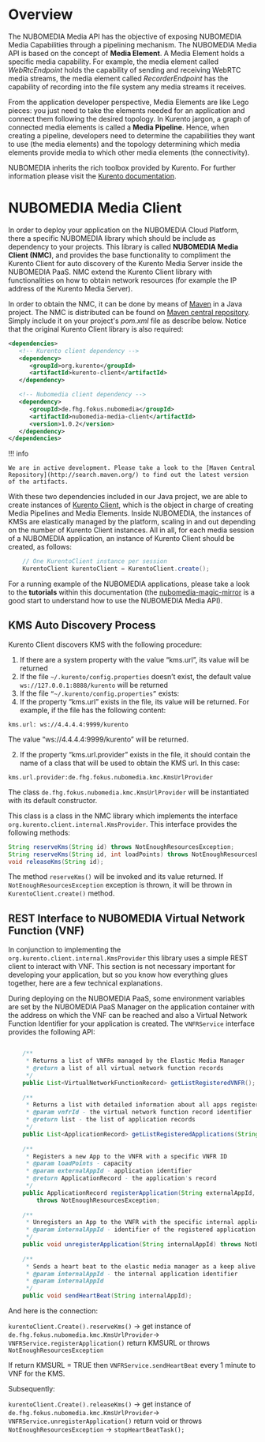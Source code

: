 # Overview

The NUBOMEDIA Media API has the objective of exposing NUBOMEDIA Media Capabilities through a pipelining mechanism. The NUBOMEDIA Media API is based on the concept of **Media Element**. A Media Element holds a specific media capability. For example, the media element called *WebRtcEndpoint* holds the capability of sending and receiving WebRTC media streams, the media element called *RecorderEndpoint* has the capability of recording into the file system any media streams it receives.

From the application developer perspective, Media Elements are like Lego pieces: you just need to take the elements needed for an application and connect them following the desired topology. In Kurento jargon, a graph of connected media elements is called a **Media Pipeline**. Hence, when creating a pipeline, developers need to determine the capabilities they want to use (the media elements) and the topology determining which media elements provide media to which other media elements (the connectivity).

NUBOMEDIA inherits the rich toolbox provided by Kurento. For further information please visit the [Kurento documentation](http://doc-kurento.readthedocs.org/en/stable/introducing_kurento.html).

# NUBOMEDIA Media Client

In order to deploy your application on the NUBOMEDIA Cloud Platform, there a specific NUBOMEDIA library which should be include as dependency to your projects. This library is called **NUBOMEDIA Media Client (NMC)**, and provides the base functionality to compliment the Kurento Client for auto discovery of the Kurento Media Server inside the NUBOMEDIA PaaS. NMC extend the Kurento Client library  with functionalities on how to obtain network resources (for example the IP address of the Kurento Media Server). 

In order to obtain the NMC, it can be done by means of [Maven](https://maven.apache.org/) in a Java project. The NMC is distributed can be found on [Maven central repository](http://search.maven.org/#search%7Cga%7C1%7Cde.fhg). Simply include it on your project's *pom.xml* file as describe below. Notice that the original Kurento Client library is also required:

```xml
<dependencies>
   <!-- Kurento client dependency -->
   <dependency>
      <groupId>org.kurento</groupId>
	  <artifactId>kurento-client</artifactId>
   </dependency>

   <!-- Nubomedia client dependency -->
   <dependency>
      <groupId>de.fhg.fokus.nubomedia</groupId>
      <artifactId>nubomedia-media-client</artifactId>
      <version>1.0.2</version>
   </dependency>
</dependencies>
```

!!! info

    We are in active development. Please take a look to the [Maven Central Repository](http://search.maven.org/) to find out the latest version of the artifacts.

With these two dependencies included in our Java project, we are able to create instances of [Kurento Client](http://doc-kurento.readthedocs.org/en/stable/introducing_kurento.html#kurento-api-clients-and-protocol), which is the object in charge of creating Media Pipelines and Media Elements. Inside NUBOMEDIA, the instances of KMSs are elastically managed by the platform, scaling in and out depending on the number of Kurento Client instances. All in all, for each media session of a NUBOMEDIA application, an instance of Kurento Client should be created, as follows:

```java
    // One KurentoClient instance per session
    KurentoClient kurentoClient = KurentoClient.create();
```
For a running example of the NUBOMEDIA applications, please take a look to the **tutorials** within this documentation (the [nubomedia-magic-mirror](../tutorial/nubomedia-magic-mirror.md) is a good start to understand how to use the NUBOMEDIA Media API).

## KMS Auto Discovery Process

Kurento Client discovers KMS with the following procedure:

1. If there are a system property with the value “kms.url”, its value will be returned
1. If the file ```~/.kurento/config.properties``` doesn’t exist, the default value ```ws://127.0.0.1:8888/kurento``` will be returned
1. If the file ```“~/.kurento/config.properties”``` exists:
  1. If the property “kms.url” exists in the file, its value will be returned. For example, if the file has the following content:
  ```
  kms.url: ws://4.4.4.4:9999/kurento
  ```
  The value “ws://4.4.4.4:9999/kurento” will be returned.
  
  2. If the property “kms.url.provider” exists in the file, it should contain the name of a class that will be used to obtain the KMS url. 
  In this case:
 
  ```
  kms.url.provider:de.fhg.fokus.nubomedia.kmc.KmsUrlProvider
  ```
  The class ```de.fhg.fokus.nubomedia.kmc.KmsUrlProvider``` will be instantiated with its default constructor. 

This class is a class in the NMC library which implements the interface ```org.kurento.client.internal.KmsProvider```. 
This interface provides the following methods:

```java
String reserveKms(String id) throws NotEnoughResourcesException;
String reserveKms(String id, int loadPoints) throws NotEnoughResourcesException;
void releaseKms(String id);
```

The method ```reserveKms()``` will be invoked and its value returned. If ```NotEnoughResourcesException``` exception is thrown, it will be thrown in ```KurentoClient.create()``` method.


## REST Interface to NUBOMEDIA Virtual Network Function (VNF)

In conjunction to implementing the ```org.kurento.client.internal.KmsProvider``` this library uses a simple REST client to interact with VNF. This section is not necessary important for developing your application, but so you know how everything glues together, here are a few technical explanations.

During deploying on the NUBOMEDIA PaaS, some environment variables are set by the NUBOMEDIA PaaS Manager on the application container with the address on which the VNF can be reached and also a Virtual Network Function Identifier for your application is created. The ```VNFRService``` interface provides the following API:

```java

	/**
	 * Returns a list of VNFRs managed by the Elastic Media Manager
	 * @return a list of all virtual network function records
	 */
	public List<VirtualNetworkFunctionRecord> getListRegisteredVNFR();
	
	/**
	 * Returns a list with detailed information about all apps registered to the VNFR with this identifier
	 * @param vnfrId - the virtual network function record identifier
	 * @return list - the list of application records
	 */
	public List<ApplicationRecord> getListRegisteredApplications(String vnfrId);
	
	/**
	 * Registers a new App to the VNFR with a specific VNFR ID
	 * @param loadPoints - capacity
	 * @param externalAppId - application identifier
	 * @return ApplicationRecord - the application's record
	 */
	public ApplicationRecord registerApplication(String externalAppId, int loadPoints) 
		throws NotEnoughResourcesException;
	
	/**
	 * Unregisters an App to the VNFR with the specific internal application identify
	 * @param internalAppId - identifier of the registered application on the VNFR
	 */
	public void unregisterApplication(String internalAppId) throws NotEnoughResourcesException;
	
	/**
	 * Sends a heart beat to the elastic media manager as a keep alive mechanism for registered sessions
	 * @param internalAppId - the internal application identifier
	 * @param internalAppId
	 */
	public void sendHeartBeat(String internalAppId);
```

And here is the connection:

```kurentoClient.Create().reserveKms()``` -> get instance of ```de.fhg.fokus.nubomedia.kmc.KmsUrlProvider```-> ```VNFRService.registerApplication()``` return KMSURL or throws ```NotEnoughResourcesException```

If return KMSURL = TRUE then ```VNFRService.sendHeartBeat``` every 1 minute to VNF for the KMS.

Subsequently:

```kurentoClient.Create().releaseKms()``` -> get instance of ```de.fhg.fokus.nubomedia.kmc.KmsUrlProvider```-> ```VNFRService.unregisterApplication()``` return void or throws ```NotEnoughResourcesException``` -> ```stopHeartBeatTask();```
